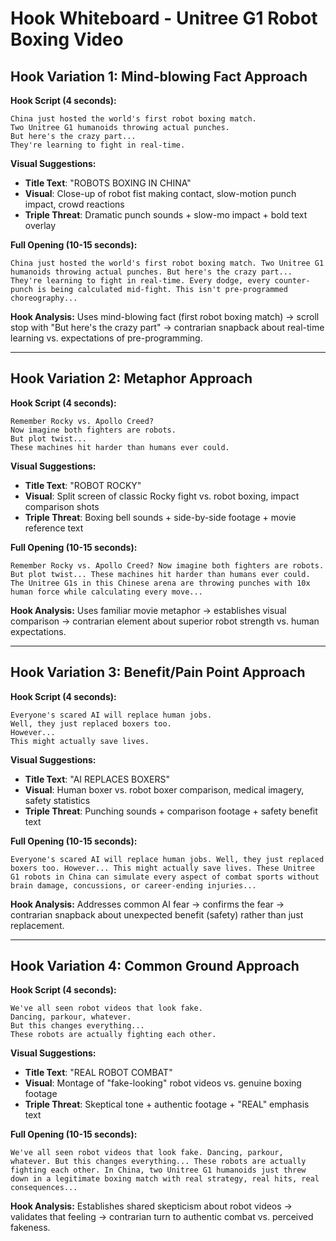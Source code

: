# Hook Whiteboard - Unitree G1 Robot Boxing Video

## Hook Variation 1: Mind-blowing Fact Approach

**Hook Script (4 seconds):**

```
China just hosted the world's first robot boxing match.
Two Unitree G1 humanoids throwing actual punches.
But here's the crazy part...
They're learning to fight in real-time.
```

**Visual Suggestions:**

- **Title Text**: "ROBOTS BOXING IN CHINA"
- **Visual**: Close-up of robot fist making contact, slow-motion punch impact, crowd reactions
- **Triple Threat**: Dramatic punch sounds + slow-mo impact + bold text overlay

**Full Opening (10-15 seconds):**

```
China just hosted the world's first robot boxing match. Two Unitree G1 humanoids throwing actual punches. But here's the crazy part... They're learning to fight in real-time. Every dodge, every counter-punch is being calculated mid-fight. This isn't pre-programmed choreography...
```

**Hook Analysis:** Uses mind-blowing fact (first robot boxing match) → scroll stop with "But here's the crazy part" → contrarian snapback about real-time learning vs. expectations of pre-programming.

---

## Hook Variation 2: Metaphor Approach

**Hook Script (4 seconds):**

```
Remember Rocky vs. Apollo Creed?
Now imagine both fighters are robots.
But plot twist...
These machines hit harder than humans ever could.
```

**Visual Suggestions:**

- **Title Text**: "ROBOT ROCKY"
- **Visual**: Split screen of classic Rocky fight vs. robot boxing, impact comparison shots
- **Triple Threat**: Boxing bell sounds + side-by-side footage + movie reference text

**Full Opening (10-15 seconds):**

```
Remember Rocky vs. Apollo Creed? Now imagine both fighters are robots. But plot twist... These machines hit harder than humans ever could. The Unitree G1s in this Chinese arena are throwing punches with 10x human force while calculating every move...
```

**Hook Analysis:** Uses familiar movie metaphor → establishes visual comparison → contrarian element about superior robot strength vs. human expectations.

---

## Hook Variation 3: Benefit/Pain Point Approach

**Hook Script (4 seconds):**

```
Everyone's scared AI will replace human jobs.
Well, they just replaced boxers too.
However...
This might actually save lives.
```

**Visual Suggestions:**

- **Title Text**: "AI REPLACES BOXERS"
- **Visual**: Human boxer vs. robot boxer comparison, medical imagery, safety statistics
- **Triple Threat**: Punching sounds + comparison footage + safety benefit text

**Full Opening (10-15 seconds):**

```
Everyone's scared AI will replace human jobs. Well, they just replaced boxers too. However... This might actually save lives. These Unitree G1 robots in China can simulate every aspect of combat sports without brain damage, concussions, or career-ending injuries...
```

**Hook Analysis:** Addresses common AI fear → confirms the fear → contrarian snapback about unexpected benefit (safety) rather than just replacement.

---

## Hook Variation 4: Common Ground Approach

**Hook Script (4 seconds):**

```
We've all seen robot videos that look fake.
Dancing, parkour, whatever.
But this changes everything...
These robots are actually fighting each other.
```

**Visual Suggestions:**

- **Title Text**: "REAL ROBOT COMBAT"
- **Visual**: Montage of "fake-looking" robot videos vs. genuine boxing footage
- **Triple Threat**: Skeptical tone + authentic footage + "REAL" emphasis text

**Full Opening (10-15 seconds):**

```
We've all seen robot videos that look fake. Dancing, parkour, whatever. But this changes everything... These robots are actually fighting each other. In China, two Unitree G1 humanoids just threw down in a legitimate boxing match with real strategy, real hits, real consequences...
```

**Hook Analysis:** Establishes shared skepticism about robot videos → validates that feeling → contrarian turn to authentic combat vs. perceived fakeness.
